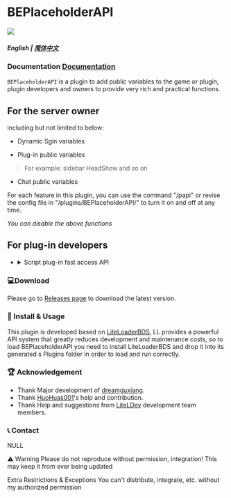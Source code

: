 # BEPlaceholderAPI
<img src="https://s1.328888.xyz/2022/05/22/dOkzd.png">

##### English | [简体中文](README_zh.md)

### Documentation [Documentation](https://papi.litebds.com)

`BEPlaceholderAPI` is a plugin to add public variables to the game or plugin, plugin developers and owners to provide very rich and practical functions.

## For the server owner
including but not limited to below:
- Dynamic Sgin variables

- Plug-in public variables
> For example: sidebar HeadShow and so on
- Chat public variables


For each feature in this plugin, you can use the command "/papi" or revise the config file in "/plugins/BEPlaceholderAPI/" to turn it on and off at any time.

*You can disable the above functions*

## For plug-in developers
- <details><summary>Script plug-in fast access API
    </summary>
    <span>Js language API</span>
    <img src="https://s1.328888.xyz/2022/05/22/dO3IW.png">
    <span>Lua language API</span>
    <img src="https://s1.328888.xyz/2022/05/22/dOn1Q.png">
    </details>


### 💻Download
Please go to [Releases page](https://github.com/dreamguxiang/BEPlaceholderAPI/releases) to download the latest version.

### 🎯 Install & Usage

This plugin is developed based on [LiteLoaderBDS](https://github.com/LiteLDev/LiteLoaderBDS), LL provides a powerful API system that greatly reduces development and maintenance costs, so to load BEPlaceholderAPI you need to install LiteLoaderBDS and drop it into its generated s Plugins folder in order to load and run correctly.

### 🏆 Acknowledgement

- Thank Major development of [dreamguxiang](https://github.com/dreamguxiang).
- Thank [HuoHuas001](https://github.com/HuoHuas001)'s help and contribution.
- Thank Help and suggestions from [LiteLDev](https://github.com/LiteLDev) development team members.

### 📞 Contact

NULL

⚠️ Warning
Please do not reproduce without permission, integration! This may keep it from ever being updated

Extra Restrictions & Exceptions
You can't distribute, integrate, etc. without my authorized permission